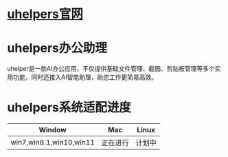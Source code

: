 
[<h1>uhelpers官网</h1>]([uhelpers](http://47.92.72.10/))


# uhelpers办公助理
uhelper是一款AI办公应用，不仅提供基础文件管理、截图、剪贴板管理等多个实用功能，同时还接入AI智能助理，助您工作更简易高效。

# uhelpers系统适配进度
| Window   | Mac   | Linux   |
|-------|-------|-------|
| win7,win8.1,win10,win11 | 正在进行 | 计划中 |
